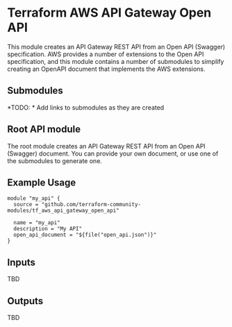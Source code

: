 # Terraform AWS API Gateway Open API

This module creates an API Gateway REST API from an Open API (Swagger) specification.  AWS provides a number of extensions to the Open API specification, and this module contains a number of submodules to simplify creating an OpenAPI document that implements the AWS extensions.

## Submodules

*TODO: * Add links to submodules as they are created

## Root API module

The root module creates an API Gateway REST API from an Open API (Swagger) document.  You can provide your own document, or use one of the submodules to generate one.

## Example Usage

```hcl
module "my_api" {
  source = "github.com/terraform-community-modules/tf_aws_api_gateway_open_api"

  name = "my_api"
  description = "My API"
  open_api_document = "${file("open_api.json")}"
}
```

## Inputs

TBD

## Outputs

TBD